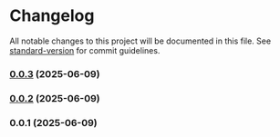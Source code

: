 # Changelog

All notable changes to this project will be documented in this file. See [standard-version](https://github.com/conventional-changelog/standard-version) for commit guidelines.

### [0.0.3](https://github.com/Anaju0dallagnol/ProvaDuasRotas/compare/v0.0.2...v0.0.3) (2025-06-09)

### [0.0.2](https://github.com/Anaju0dallagnol/ProvaDuasRotas/compare/v0.0.1...v0.0.2) (2025-06-09)

### 0.0.1 (2025-06-09)
